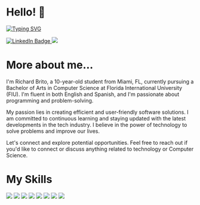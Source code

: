 <h1>Hello! 👋</h1>

<a href="https://git.io/typing-svg"><img src="https://readme-typing-svg.demolab.com?font=Fira+Code&size=25&pause=1000&random=false&width=435&lines=My+name+is+Richard+Brito!;I'm+an+undergraduate+student" alt="Typing SVG" /></a>
<div id="badges">
  <a href="https://www.linkedin.com/in/richardbrrito/">
    <img src="https://img.shields.io/badge/LinkedIn-blue?style=for-the-badge&logo=linkedin&logoColor=white" alt="LinkedIn Badge"/>
  </a>
  <a href=>
    <img src="https://img.shields.io/badge/Gmail-D14836?style=for-the-badge&logo=gmail&logoColor=white" />
  </a>
<h1>More about me...</h1>
<p>I'm Richard Brito, a 10-year-old student from Miami, FL, currently pursuing a Bachelor of Arts in Computer Science at Florida International University (FIU). I'm fluent in both English and Spanish, and I'm passionate about programming and problem-solving.

My passion lies in creating efficient and user-friendly software solutions. I am committed to continuous learning and staying updated with the latest developments in the tech industry. I believe in the power of technology to solve problems and improve our lives.

Let's connect and explore potential opportunities. Feel free to reach out if you'd like to connect or discuss anything related to technology or Computer Science.</p>
<h1>My Skills</h1>

<img src="https://img.shields.io/badge/Python-FFD43B?style=for-the-badge&logo=python&logoColor=blue" />
<img src="https://img.shields.io/badge/Java-ED8B00?style=for-the-badge&logo=openjdk&logoColor=white"/>
<img src="https://img.shields.io/badge/C%2B%2B-00599C?style=for-the-badge&logo=c%2B%2B&logoColor=white" />
<img src="https://img.shields.io/badge/React-20232A?style=for-the-badge&logo=react&logoColor=61DAFB" />
<img src="https://img.shields.io/badge/HTML5-E34F26?style=for-the-badge&logo=html5&logoColor=white" />
<img src="https://img.shields.io/badge/JavaScript-323330?style=for-the-badge&logo=javascript&logoColor=F7DF1E" />
<img src="https://img.shields.io/badge/Tailwind_CSS-38B2AC?style=for-the-badge&logo=tailwind-css&logoColor=white" />
<img src="https://img.shields.io/badge/CSS3-1572B6?style=for-the-badge&logo=css3&logoColor=white" />






